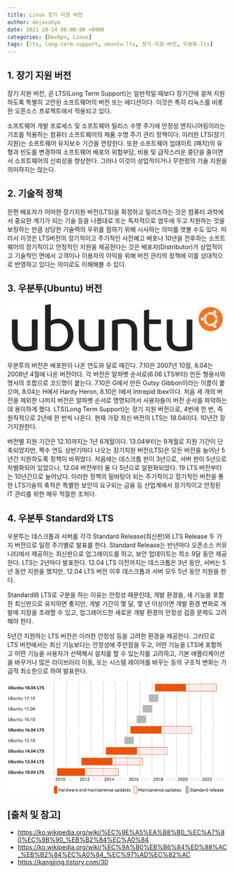 ```yaml
---
title: Linux 장기 지원 버전
author: dejavuhyo
date: 2021-10-14 06:00:00 +0900
categories: [DevOps, Linux]
tags: [lts, long-term-support, ubuntu-lts, 장기-지원-버전, 우분투-lts]
---
```


## 1. 장기 지원 버전
장기 지원 버전, 곧 LTS(Long Term Support)는 일반적일 때보다 장기간에 걸쳐 지원하도록 특별히 고안된 소프트웨어의 버전 또는 에디션이다. 이것은 특히 리눅스를 비롯한 오픈소스 프로젝트에서 적용되고 있다.

소프트웨어 개발 프로세스 및 소프트웨어 릴리스 수명 주기에 안정성 엔지니어링이라는 기조를 적용하는 컴퓨터 소프트웨어의 제품 수명 주기 관리 정책이다. 이러한 LTS(장기지원)는 소프트웨어 유지보수 기간을 연장한다. 또한 소프트웨어 업데이트 (패치)의 유형과 빈도를 변경하여 소프트웨어 배포의 위험부담, 비용 및 급작스러운 중단을 줄이면서 소프트웨어의 신뢰성을 향상한다. 그러나 이것이 상업적이거나 무한정의 기술 지원을 의미하지는 않는다.

## 2. 기술적 정책
한편 배포자가 어떠한 장기지원 버전(LTS)을 확정하고 릴리즈하는 것은 컴퓨터 과학에서 중요한 계기가 되는 기술 등을 나름대로 또는 독자적으로 염두에 두고 지원하는 것을 보장하는 만큼 상당한 기술력의 우위를 점하기 위해 시사하는 의미를 엿볼 수도 있다. 따라서 이것은 LTS버전의 정기적이고 주기적인 사전예고 배포나 10년을 전후하는 소프트웨어의 장기적이고 안정적인 지원을 제공한다는 것은 배포자(Distributor)가 상업적이고 기술적인 면에서 고객이나 이용자의 이익을 위해 버전 관리의 정책에 이를 상대적으로 반영하고 있다는 의미로도 이해해볼 수 있다.

## 3. 우분투(Ubuntu) 버전

![ubuntu](/assets/img/2021-10-14-ubuntu-long-term-support/ubuntu.png)

우분투의 버전은 배포판이 나온 연도와 달로 매긴다. 7.10은 2007년 10월, 8.04는 2008년 4월에 나온 버전이다. 각 버전은 알파벳 순서로(6.06 LTS부터) 만든 형용사와 명사의 조합으로 코드명이 붙는다. 7.10은 G에서 만든 Gutsy Gibbon이라는 이름이 붙으며, 8.04는 H에서 Hardy Heron, 8.10은 I에서 Intrepid Ibex이다. 처음 세 개의 버전을 제외한 나머지 버전은 알파벳 순서로 명명되어서 사용자들이 버전 순서를 파악하는 데 용이하게 했다. LTS(Long Term Support)는 장기 지원 버전으로, 4번에 한 번, 즉 원칙적으로 2년에 한 번씩 나온다. 현재 가장 최신 버전의 LTS는 18.04이다. 10년간 장기지원한다.

버전별 지원 기간은 12.10까지는 1년 6개월이다. 13.04부터는 9개월로 지원 기간이 단축되었지만, 짝수 연도 상반기마다 나오는 장기지원 버전(LTS)은 모든 버전을 늘어난 5년간 지원하도록 정책이 바뀌었다. 처음에는 데스크톱 판이 3년으로, 서버 판이 5년으로 차별화되어 있었으나, 12.04 버전부터 둘 다 5년으로 일원화되었다. 19 LTS 버전부터는 10년간으로 늘어났다. 이러한 정책의 밑바탕이 되는 주기적이고 장기적인 버전을 통한 LTS기술의 축적은 특별한 보안이 요구되는 금융 등 산업계에서 장기적이고 안정된 IT 관리를 위한 매우 적절한 조처다.

## 4. 우분투 Standard와 LTS
우분투는 데스크톱과 서버를 각각 Standard Release(최신판)와 LTS Release 두 가지 버전으로 일정 주기별로 발표를 한다. Standard Release는 반년마다 오픈소스 커뮤니티에서 제공하는 최신판으로 업그레이드를 하고, 보안 업데이트는 최소 9달 동안 제공한다. LTS는 2년마다 발표한다. 12.04 LTS 이전까지는 데스크톱은 3년 동안, 서버는 5년 동안 지원을 했지만, 12.04 LTS 버전 이후 데스크톱과 서버 모두 5년 동안 지원을 한다.

Standard와 LTS로 구분을 하는 이유는 안정성 때문인데, 개발 환경을, 새 기능을 포함한 최신판으로 유지하면 좋지만, 개발 기간이 몇 달, 몇 년 이상이면 개발 환경 변화로 개발에 지장을 초래할 수 있고, 업그레이드한 새로운 개발 환경의 안정성 검증 문제도 고려해야 한다.

5년간 지원하는 LTS 버전은 이러한 안정성 등을 고려한 환경을 제공한다. 그러므로 LTS 버전에서는 최신 기능보다는 안정성에 주안점을 두고, 어떤 기능을 LTS에 포함하고 어떤 기능을 사용자가 선택해서 설치를 할 수 있는지를 고려하고, 기본 애플리케이션을 바꾸거나 많은 라이브러리 이동, 또는 시스템 레이어를 바꾸는 등의 구조적 변화는 가급적 최소한으로 하여 발표한다.

![ubuntu-release](/assets/img/2021-10-14-ubuntu-long-term-support/ubuntu-release.png)

## [출처 및 참고]
* <https://ko.wikipedia.org/wiki/%EC%9E%A5%EA%B8%B0_%EC%A7%80%EC%9B%90_%EB%B2%84%EC%A0%84>
* <https://ko.wikipedia.org/wiki/%EC%9A%B0%EB%B6%84%ED%88%AC_%EB%B2%84%EC%A0%84_%EC%97%AD%EC%82%AC>
* <https://kangjjing.tistory.com/30>